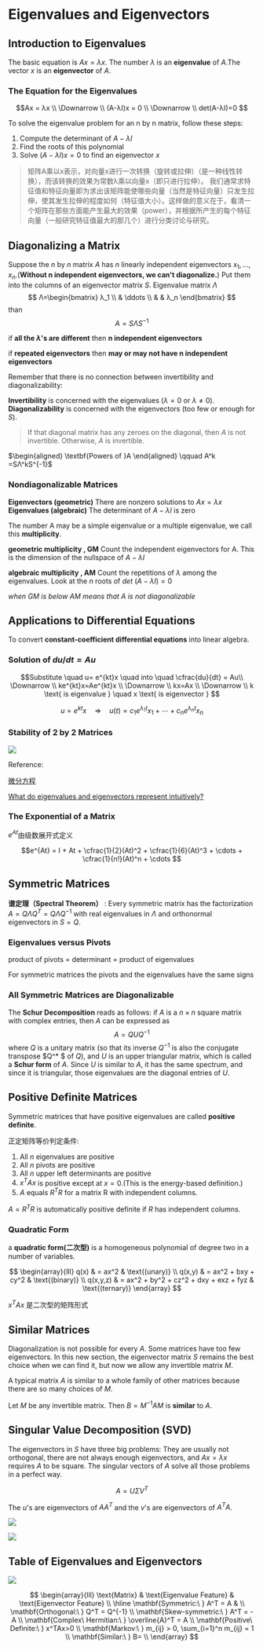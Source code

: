 # Eigenvalues and Eigenvectors

## Introduction to Eigenvalues

The basic equation is $Ax = λx$. The number $λ$ is an **eigenvalue** of $A$.The vector $x$ is an **eigenvector** of $A$.

### The Equation for the Eigenvalues

$$Ax = λx \\
\Downarrow \\
(A-λI)x = 0 \\
\Downarrow \\
det(A-λI)=0
$$

To solve the eigenvalue problem for an n by n matrix, follow these steps:

1. Compute the determinant of $A-λI$
2. Find the roots of this polynomial
3. Solve $(A-λI)x=0$ to find an eigenvector $x$

> 矩阵A乘以x表示，对向量x进行一次转换（旋转或拉伸）（是一种线性转换），而该转换的效果为常数λ乘以向量x（即只进行拉伸）。
我们通常求特征值和特征向量即为求出该矩阵能使哪些向量（当然是特征向量）只发生拉伸，使其发生拉伸的程度如何（特征值大小）。这样做的意义在于，看清一个矩阵在那些方面能产生最大的效果（power），并根据所产生的每个特征向量（一般研究特征值最大的那几个）进行分类讨论与研究。

## Diagonalizing a Matrix

Suppose the $n$ by $n$ matrix $A$ has $n$ linearly independent eigenvectors $x_1,\ldots,x_n$.(**Without n independent eigenvectors, we can't diagonalize.**) Put them into the columns of an eigenvector matrix $S$. Eigenvalue matrix $Λ$
$$
Λ=\begin{bmatrix} λ_1 \\   & \ddots \\ & & λ_n \end{bmatrix}
$$
than
$$A=SΛS^{-1}$$

if **all the $λ$'s are different** then **n independent eigenvectors**

if **repeated eigenvectors** then **may or may not have n independent eigenvectors**

Remember that there is no connection between invertibility and diagonalizability:

**Invertibility** is concerned with the eigenvalues ($λ = 0$ or $λ \neq 0$).
**Diagonalizability** is concerned with the eigenvectors (too few or enough for $S$).

>If that diagonal matrix has any zeroes on the diagonal, then $A$ is not invertible. Otherwise, $A$ is invertible.

 $\begin{aligned} \textbf{Powers of }A \end{aligned} \qquad A^k =SΛ^kS^{-1}$

### Nondiagonalizable Matrices

**Eigenvectors (geometric)** There are nonzero solutions to $Ax = λx$
**Eigenvalues (algebraic)** The determinant of $A - λI$ is zero

The number A may be a simple eigenvalue or a multiple eigenvalue, we call this  **multiplicity**.

**geometric multiplicity , GM** Count the independent eigenvectors for A. This is the dimension of the nullspace of $A - λI$

**algebraic multiplicity , AM** Count the repetitions of $λ$ among the eigenvalues. Look at the $n$ roots of $det\ (A - λI) = 0$

*when GM is below AM means that A is not diagonalizable*

## Applications to Differential Equations

To convert **constant-coefficient differential equations** into linear algebra.

### Solution of $du/dt = Au$

$$Substitute \quad u= e^{kt}x \quad into \quad \cfrac{du}{dt} = Au\\
\Downarrow \\
ke^{kt}x=Ae^{kt}x \\
\Downarrow \\
kx=Ax \\
\Downarrow \\
k \text{ is eigenvalue } \quad x \text{ is eigenvector }
$$

$$
u= e^{kt}x \quad ⇒ \quad u(t) = c_1e^{λ_1t}x_1 + \cdots + c_ne^{λ_nt}x_n
$$

### Stability of 2 by 2 Matrices

![](assets/6-EigenvaluesandEigenvectors-8d3d1.png)

Reference:

[微分方程](http://wenku.baidu.com/view/ef58aa75f242336c1eb95e72.html)

[What do eigenvalues and eigenvectors represent intuitively?](https://www.quora.com/What-do-eigenvalues-and-eigenvectors-represent-intuitively)

### The Exponential of a Matrix

$e^{At}$由级数展开式定义

$$e^{At} = I + At + \cfrac{1}{2}(At)^2 + \cfrac{1}{6}(At)^3 + \cdots + \cfrac{1}{n!}(At)^n + \cdots $$

## Symmetric Matrices

**谱定理（Spectral Theorem）** : Every symmetric matrix has the factorization $A=QΛQ^T=QΛQ^{-1}$ with real eigenvalues in $Λ$ and orthonormal eigenvectors in $S=Q$.

### Eigenvalues versus Pivots

product of pivots = determinant = product of eigenvalues

For symmetric matrices the pivots and the eigenvalues have the same signs

### All Symmetric Matrices are Diagonalizable

The **Schur Decomposition** reads as follows: if $A$ is a $n × n$ square matrix with complex entries, then $A$ can be expressed as
$$A=QUQ^{-1}$$
where $Q$ is a unitary matrix (so that its inverse $Q^{−1}$ is also the conjugate transpose $Q^* $ of $Q$), and $U$ is an upper triangular matrix, which is called a **Schur form** of $A$. Since $U$ is similar to $A$, it has the same spectrum, and since it is triangular, those eigenvalues are the diagonal entries of $U$.

## Positive Definite Matrices

Symmetric matrices that have positive eigenvalues are called **positive definite**.

正定矩阵等价判定条件:

1. All $n$ eigenvalues are positive
2. All $n$ pivots are positive
3. All $n$ upper left determinants are positive
4. $x^TAx$ is positive except at $x=0$.(This is the energy-based definition.)
5. $A$ equals $R^TR$ for a matrix R with independent columns.

$A = R^TR$ is automatically positive definite if $R$ has independent columns.

### Quadratic Form

a **quadratic form(二次型)** is a homogeneous polynomial of degree two in a number of variables.

$$
\begin{array}{lll}
q(x) & = ax^2 & \text{(unary)} \\
q(x,y) & = ax^2 + bxy + cy^2 & \text{(binary)} \\
q(x,y,z) & = ax^2 + by^2 + cz^2 + dxy + exz + fyz & \text{(ternary)}
\end{array}
$$

$x^TAx$ 是二次型的矩阵形式

## Similar Matrices

Diagonalization is not possible for every $A$. Some matrices have too few eigenvectors. In this new section, the eigenvector matrix $S$ remains the best choice when we can find it, but now we allow any invertible matrix $M$.

A typical matrix $A$ is similar to a whole family of other matrices because there are so many choices of $M$.

Let $M$ be any invertible matrix. Then $B = M^{-1}AM$ is **similar** to $A$.

## Singular Value Decomposition (SVD)

The eigenvectors in $S$ have three big problems: They are usually not orthogonal, there are not always enough eigenvectors, and $Ax = λx$ requires $A$ to be square. The singular vectors of $A$ solve all those problems in a perfect way.

$$A = UΣV^T$$

The $u$'s are eigenvectors of $AA^T$ and the $v$'s are eigenvectors of $A^TA$.

![](assets/6-EigenvaluesandEigenvectors-d3419.png)

![](assets/6-EigenvaluesandEigenvectors-c7d74.png)

## Table of Eigenvalues and Eigenvectors

![](assets/6-EigenvaluesandEigenvectors-6e76e.png)

$$
\begin{array}{lll}
\text{Matrix} & \text{Eigenvalue Feature} & \text{Eigenvector Feature} \\
\hline
\mathbf{Symmetric:\ } A^T = A & \\
\mathbf{Orthogonal:\ } Q^T = Q^{-1} \\
\mathbf{Skew-symmetric:\ } A^T = -A \\
\mathbf{Complex\ Hermitian:\ } \overline{A}^T = A \\
\mathbf{Positive\ Definite:\ } x^TAx>0 \\
\mathbf{Markov:\ } m_{ij} > 0, \sum_{i=1}^n m_{ij} = 1 \\
\mathbf{Similar:\ } B= \\
\end{array}
$$
